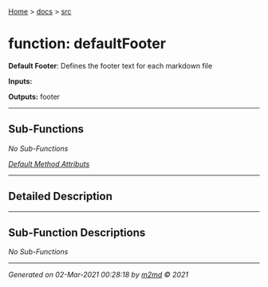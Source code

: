 [Home](../index.md) > [docs](../docs_index.md) > [src](src_index.md)  


# function: defaultFooter

**Default Footer**: Defines the footer text for each markdown file

**Inputs:** 

**Outputs:** footer

 ***

## Sub-Functions

*No Sub-Functions*

[*Default Method Attributs*](https://www.mathworks.com/help/matlab/matlab_oop/method-attributes.html)

 ***

## Detailed Description



 ***

## Sub-Function Descriptions

*No Sub-Functions*


***

*Generated on 02-Mar-2021 00:28:18 by [m2md](https://github.com/crgnam-research/m2md) © 2021*